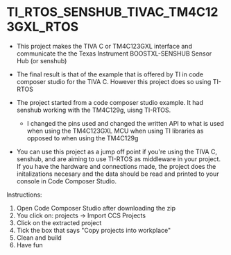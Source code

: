 # TI_RTOS_SENSHUB_TIVAC_TM4C123GXL_RTOS

- This project makes the TIVA C or TM4C123GXL interface and communicate the the Texas Instrument BOOSTXL-SENSHUB Sensor Hub  (or senshub)
- The final result is that of the example that is offered by TI in code composer studio for the TIVA C. However this project does so using TI-RTOS
- The project started from a code composer studio example. It had senshub working with the TM4C129g, uisng TI-RTOS.
  - I changed the pins used and changed the written API to what is used when using the TM4C123GXL MCU when using TI libraries as opposed      to when using the TM4C129g

- You can use this project as a jump off point if you're using the TIVA C, senshub, and are aiming to use TI-RTOS as middleware in your project. If you have the hardware and connections made, the project does the initalizations necesary and the data should be read and printed to your console in Code Composer Studio.

Instructions:
  1) Open Code Composer Studio after downloading the zip
  2) You click on: projects -> Import CCS Projects
  3) Click on the extracted project
  4) Tick the box that says "Copy projects into workplace"
  5) Clean and build
  6) Have fun
